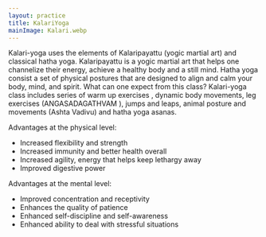 ```yaml
---
layout: practice
title: KalariYoga
mainImage: Kalari.webp
---
```


Kalari-yoga uses the elements of Kalaripayattu (yogic martial art) and classical hatha yoga.
Kalaripayattu is a yogic martial art that helps one channelize their energy, achieve a healthy body
and a still mind. Hatha yoga consist a set of physical postures that are designed to align and calm
your body, mind, and spirit.
What can one expect from this class?
Kalari-yoga class includes series of warm up exercises , dynamic body movements, leg exercises
(ANGASADAGATHVAM ), jumps and leaps, animal posture and movements (Ashta Vadivu)
and hatha yoga asanas.

Advantages at the physical level:

- Increased flexibility and strength
- Increased immunity and better health overall
- Increased agility, energy that helps keep lethargy away
- Improved digestive power

Advantages at the mental level:

- Improved concentration and receptivity
- Enhances the quality of patience
- Enhanced self-discipline and self-awareness
- Enhanced ability to deal with stressful situations
